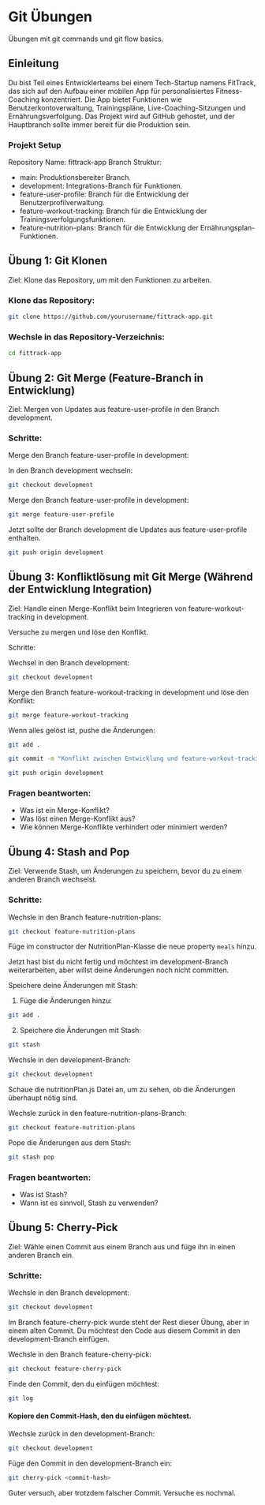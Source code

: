 # Git Übungen

Übungen mit git commands und git flow basics.

## Einleitung

Du bist Teil eines Entwicklerteams bei einem Tech-Startup namens FitTrack, das sich auf den Aufbau einer mobilen App für personalisiertes Fitness-Coaching konzentriert. Die App bietet Funktionen wie Benutzerkontoverwaltung, Trainingspläne, Live-Coaching-Sitzungen und Ernährungsverfolgung. Das Projekt wird auf GitHub gehostet, und der Hauptbranch sollte immer bereit für die Produktion sein.

### Projekt Setup

Repository Name: fittrack-app
Branch Struktur:

- main: Produktionsbereiter Branch.
- development: Integrations-Branch für Funktionen.
- feature-user-profile: Branch für die Entwicklung der Benutzerprofilverwaltung.
- feature-workout-tracking: Branch für die Entwicklung der Trainingsverfolgungsfunktionen.
- feature-nutrition-plans: Branch für die Entwicklung der Ernährungsplan-Funktionen.

## Übung 1: Git Klonen

Ziel: Klone das Repository, um mit den Funktionen zu arbeiten.

### Klone das Repository:

```bash
git clone https://github.com/yourusername/fittrack-app.git
```

### Wechsle in das Repository-Verzeichnis:

```bash
cd fittrack-app
```

## Übung 2: Git Merge (Feature-Branch in Entwicklung)

Ziel: Mergen von Updates aus feature-user-profile in den Branch development.

### Schritte:

Merge den Branch feature-user-profile in development:

In den Branch development wechseln:

```bash
git checkout development
```

Merge den Branch feature-user-profile in development:

```bash
git merge feature-user-profile
```

Jetzt sollte der Branch development die Updates aus feature-user-profile enthalten.

```bash
git push origin development
```

## Übung 3: Konfliktlösung mit Git Merge (Während der Entwicklung Integration)

Ziel: Handle einen Merge-Konflikt beim Integrieren von feature-workout-tracking in development.

Versuche zu mergen und löse den Konflikt.

Schritte:

Wechsel in den Branch development:

```bash
git checkout development
```

Merge den Branch feature-workout-tracking in development und löse den Konflikt:

```bash
git merge feature-workout-tracking
```

Wenn alles gelöst ist, pushe die Änderungen:

```bash
git add .
```

```bash
git commit -m "Konflikt zwischen Entwicklung und feature-workout-tracking gelöst"
```

```bash
git push origin development
```

### Fragen beantworten:

- Was ist ein Merge-Konflikt?
- Was löst einen Merge-Konflikt aus?
- Wie können Merge-Konflikte verhindert oder minimiert werden?

## Übung 4: Stash and Pop

Ziel: Verwende Stash, um Änderungen zu speichern, bevor du zu einem anderen Branch wechselst.

### Schritte:

Wechsle in den Branch feature-nutrition-plans:

```bash
git checkout feature-nutrition-plans
```

Füge im constructor der NutritionPlan-Klasse die neue property `meals` hinzu.

Jetzt hast bist du nicht fertig und möchtest im development-Branch weiterarbeiten, aber willst deine Änderungen noch nicht committen.

Speichere deine Änderungen mit Stash:

1. Füge die Änderungen hinzu:

```bash
git add .
```

2. Speichere die Änderungen mit Stash:

```bash
git stash
```

Wechsle in den development-Branch:

```bash
git checkout development
```

Schaue die nutritionPlan.js Datei an, um zu sehen, ob die Änderungen überhaupt nötig sind.

Wechsle zurück in den feature-nutrition-plans-Branch:

```bash
git checkout feature-nutrition-plans
```

Pope die Änderungen aus dem Stash:

```bash
git stash pop
```

### Fragen beantworten:

- Was ist Stash?
- Wann ist es sinnvoll, Stash zu verwenden?

## Übung 5: Cherry-Pick

Ziel: Wähle einen Commit aus einem Branch aus und füge ihn in einen anderen Branch ein.

### Schritte:

Wechsle in den Branch development:

```bash
git checkout development
```

Im Branch feature-cherry-pick wurde steht der Rest dieser Übung, aber in einem alten Commit. Du möchtest den Code aus diesem Commit in den development-Branch einfügen.

Wechsle in den Branch feature-cherry-pick:

```bash
git checkout feature-cherry-pick
```

Finde den Commit, den du einfügen möchtest:

```bash
git log
```

#### Kopiere den Commit-Hash, den du einfügen möchtest.

Wechsle zurück in den development-Branch:

```bash
git checkout development
```

Füge den Commit in den development-Branch ein:

```bash
git cherry-pick <commit-hash>
```

Guter versuch, aber trotzdem falscher Commit. Versuche es nochmal.

